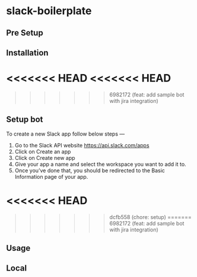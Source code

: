 # slack-boilerplate

## Pre Setup

## Installation 

<<<<<<< HEAD
<<<<<<< HEAD
=======
>>>>>>> 6982172 (feat: add sample bot with jira integration)
## Setup bot
To create a new Slack app follow below steps —
1. Go to the Slack API website https://api.slack.com/apps
2. Click on Create an app
3. Click on Create new app
4. Give your app a name and select the workspace you want to add it to.
5. Once you’ve done that, you should be redirected to the Basic Information page of your app.

<<<<<<< HEAD
=======
>>>>>>> dcfb558 (chore: setup)
=======
>>>>>>> 6982172 (feat: add sample bot with jira integration)
## Usage

## Local
